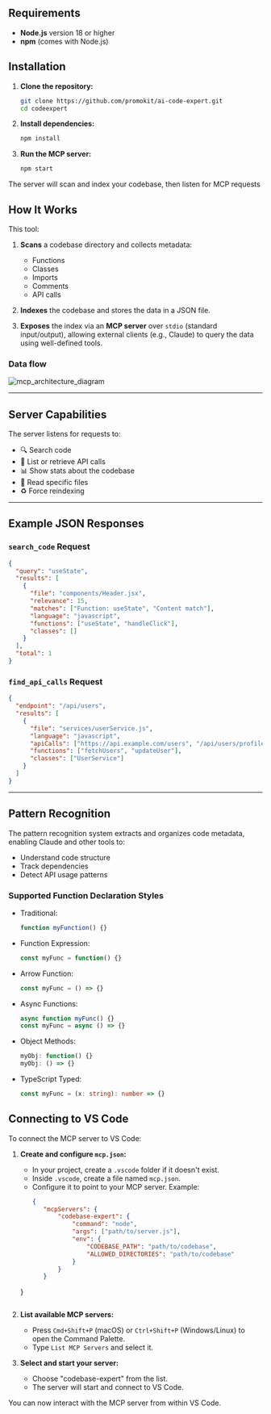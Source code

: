 ## Requirements

- **Node.js** version 18 or higher
- **npm** (comes with Node.js)

## Installation

1. **Clone the repository:**
   ```sh
   git clone https://github.com/promokit/ai-code-expert.git
   cd codeexpert
   ```

2. **Install dependencies:**
   ```sh
   npm install
   ```

3. **Run the MCP server:**
   ```sh
   npm start
   ```

The server will scan and index your codebase, then listen for MCP requests

## How It Works

This tool:

1. **Scans** a codebase directory and collects metadata:
   - Functions
   - Classes
   - Imports
   - Comments
   - API calls

2. **Indexes** the codebase and stores the data in a JSON file.

3. **Exposes** the index via an **MCP server** over `stdio` (standard input/output), allowing external clients (e.g., Claude) to query the data using well-defined tools.

### Data flow 

![mcp_architecture_diagram](https://github.com/user-attachments/assets/bf85b192-1393-4d53-8341-2a9bf1c64053)

---

## Server Capabilities

The server listens for requests to:

- 🔍 Search code
- 🔗 List or retrieve API calls
- 📊 Show stats about the codebase
- 📄 Read specific files
- ♻️ Force reindexing

---

## Example JSON Responses

### `search_code` Request

```json
{
  "query": "useState",
  "results": [
    {
      "file": "components/Header.jsx",
      "relevance": 15,
      "matches": ["Function: useState", "Content match"],
      "language": "javascript",
      "functions": ["useState", "handleClick"],
      "classes": []
    }
  ],
  "total": 1
}
```

### `find_api_calls` Request

```json
{
  "endpoint": "/api/users",
  "results": [
    {
      "file": "services/userService.js",
      "language": "javascript", 
      "apiCalls": ["https://api.example.com/users", "/api/users/profile"],
      "functions": ["fetchUsers", "updateUser"],
      "classes": ["UserService"]
    }
  ]
}
```

---

## Pattern Recognition

The pattern recognition system extracts and organizes code metadata, enabling Claude and other tools to:

- Understand code structure
- Track dependencies
- Detect API usage patterns

### Supported Function Declaration Styles

- Traditional:
  ```ts
  function myFunction() {}
  ```
- Function Expression:
  ```ts
  const myFunc = function() {}
  ```
- Arrow Function:
  ```ts
  const myFunc = () => {}
  ```
- Async Functions:
  ```ts
  async function myFunc() {}
  const myFunc = async () => {}
  ```
- Object Methods:
  ```ts
  myObj: function() {}
  myObj: () => {}
  ```
- TypeScript Typed:
  ```ts
  const myFunc = (x: string): number => {}
  ```

## Connecting to VS Code

To connect the MCP server to VS Code:

1. **Create and configure `mcp.json`:**
   - In your project, create a `.vscode` folder if it doesn't exist.
   - Inside `.vscode`, create a file named `mcp.json`.
   - Configure it to point to your MCP server. Example:
     ```json
     {
        "mcpServers": {
            "codebase-expert": {
                "command": "node",
                "args": ["path/to/server.js"],
                "env": {
                    "CODEBASE_PATH": "path/to/codebase",
                    "ALLOWED_DIRECTORIES": "path/to/codebase"
                }
            }
        }
    }
     ```

2. **List available MCP servers:**
   - Press `Cmd+Shift+P` (macOS) or `Ctrl+Shift+P` (Windows/Linux) to open the Command Palette.
   - Type `List MCP Servers` and select it.

3. **Select and start your server:**
   - Choose "codebase-expert" from the list.
   - The server will start and connect to VS Code.

You can now interact with the MCP server from within VS Code.
